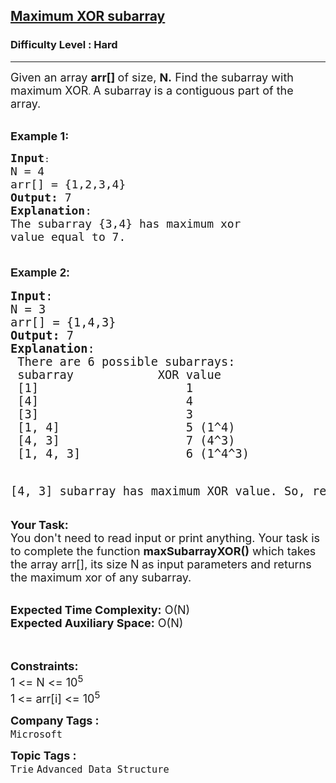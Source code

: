 <h2><a href="https://www.geeksforgeeks.org/problems/maximum-xor-subarray--141631/1?page=1&difficulty=Hard&status=unsolved&sortBy=submissions">Maximum XOR subarray</a></h2><h3>Difficulty Level : Hard</h3><hr><div class="problems_problem_content__Xm_eO"><p><span style="font-size: 18px;">Given an array <strong>arr[]&nbsp;</strong>of size,&nbsp;<strong>N.</strong>&nbsp;Find the subarray with maximum XOR</span>. <span style="font-size: 18px;">A subarray is a contiguous part of the array.</span></p>
<p><br><span style="font-size: 18px;"><strong>Example 1:</strong></span></p>
<pre><span style="font-size: 18px;"><strong>Input</strong></span>:
<span style="font-size: 18px;">N = 4
arr[] = {1,2,3,4}
<strong>Output:</strong>&nbsp;7
<strong>Explanation</strong>: 
The subarray {3,4} has maximum xor 
value equal to 7.<br><br></span></pre>
<p style="font-family: sans-serif; font-size: medium; white-space: normal;"><span style="font-size: 18px;"><strong>Example 2:</strong></span></p>
<pre><span style="font-size: 14pt;"><strong>Input</strong>:
N = 3
arr[] = {1,4,3}
<strong>Output:</strong>&nbsp;7
<strong>Explanation</strong>: 
 There are 6 possible subarrays:
 subarray            XOR value
 [1]                     1
 [4]                     4
 [3]                     3
 [1, 4]                  5 (1^4)
 [4, 3]                  7 (4^3)
 [1, 4, 3]               6 (1^4^3)

 [4, 3] subarray has maximum XOR value. So, return 7.</span></pre>
<p><span style="font-size: 18px;"><strong>Your Task:&nbsp;&nbsp;</strong><br>You don't need to read input or print anything. Your task is to complete the function <strong>maxSubarrayXOR()</strong>&nbsp;which takes the array arr[], its size N<strong> </strong>as input parameters&nbsp;and returns the maximum xor of any subarray.</span><br>&nbsp;</p>
<p><span style="font-size: 18px;"><strong>Expected Time Complexity:</strong> O(N)<br><strong>Expected Auxiliary Space:</strong> O(N)</span><br><br>&nbsp;</p>
<p><span style="font-size: 18px;"><strong>Constraints:</strong><br>1 &lt;= N &lt;= 10<sup>5</sup></span><br><span style="font-size: 18px;">1<sup> </sup>&lt;= arr[i] &lt;= 10<sup>5</sup></span></p></div><p><span style=font-size:18px><strong>Company Tags : </strong><br><code>Microsoft</code>&nbsp;<br><p><span style=font-size:18px><strong>Topic Tags : </strong><br><code>Trie</code>&nbsp;<code>Advanced Data Structure</code>&nbsp;